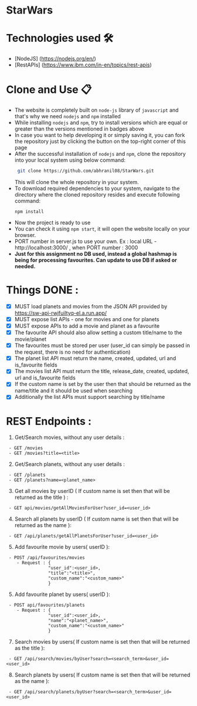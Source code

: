 # StarWars

# Technologies used 🛠️

- [NodeJS] (https://nodejs.org/en/)
- [RestAPIs] (https://www.ibm.com/in-en/topics/rest-apis)

# Clone and Use 📋

- The website is completely built on `node-js` library of `javascript` and that's why we need `nodejs` and `npm` installed
- While installing `nodejs` and `npm`, try to install versions which are equal or greater than the versions mentioned in badges above
- In case you want to help developing it or simply saving it, you can fork the repository just by clicking the button on the top-right corner of this page
- After the successful installation of `nodejs` and `npm`, clone the repository into your local system using below command:
  ```bash
   git clone https://github.com/abhranil08/StarWars.git
  ```
  This will clone the whole repository in your system.
- To download required dependencies to your system, navigate to the directory where the cloned repository resides and execute following command:
  ```node
  npm install
  ```
- Now the project is ready to use
- You can check it using `npm start`, it will open the website locally on your browser.
- PORT number in server.js to use your own. Ex : local URL - http://localhost:3000/ , when PORT number : 3000
- **Just for this assignment no DB used, instead a global hashmap is being for processing favourites. Can update to use DB if asked or needed.**

# Things DONE :
- [x] MUST load planets and movies from the JSON API provided by https://sw-api-rwjfuiltyq-el.a.run.app/
- [x] MUST expose list APIs - one for movies and one for planets
- [x] MUST expose APIs to add a movie and planet as a favourite
- [x] The favourite API should also allow setting a custom title/name to the movie/planet
- [x] The favourites must be stored per user (user_id can simply be passed in the request, there is no need for authentication)
- [x] The planet list API must return the name, created, updated, url and is_favourite fields
- [x] The movies list API must return the title, release_date, created, updated, url and is_favourite fields
- [x] If the custom name is set by the user then that should be returned as the name/title and it should be used when searching
- [x] Additionally the list APIs must support searching by title/name

# REST Endpoints :

1. Get/Search movies, without any user details :
  ```
   - GET /movies
   - GET /movies?title=<title>
   ```
   
2. Get/Search planets, without any user details :
  ```
   - GET /planets
   - GET /planets?name=<planet_name>
   ```
   
3. Get all movies by userID ( If custom name is set then that will be returned as the title ) :
  ```
   - GET api/movies/getAllMoviesForUser?user_id=<user_id>
   ```
   
4. Search all planets by userID ( If custom name is set then that will be returned as the name ):
  ```
   - GET /api/planets/getAllPlanetsForUser?user_id=<user_id>
   ```

5. Add favourite movie by users( userID ):
  ```
   - POST /api/favourites/movies
      - Request : {
                  "user_id":<user_id>,
                  "title":"<title>",
                  "custom_name":"<custom_name>"
                  }
  ```
   
5. Add favourite planet by users( userID ):
  ```
   - POST api/favourites/planets
      - Request : {
                  "user_id":<user_id>,
                  "name":"<planet_name>",
                  "custom_name":"<custom_name>"
                  }
  ```
   
7. Search movies by users( If custom name is set then that will be returned as the title ):
  ```
   - GET /api/search/movies/byUser?search=<search_term>&user_id=<user_id>
  ```
   
8. Search planets by users( If custom name is set then that will be returned as the name ):
  ```
   - GET /api/search/planets/byUser?search=<search_term>&user_id=<user_id>
  ```
